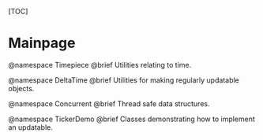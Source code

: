 [TOC]

# Mainpage

@namespace Timepiece
@brief Utilities relating to time.

@namespace DeltaTime
@brief Utilities for making regularly updatable objects.

@namespace Concurrent
@brief Thread safe data structures.

@namespace TickerDemo
@brief Classes demonstrating how to implement an updatable.
